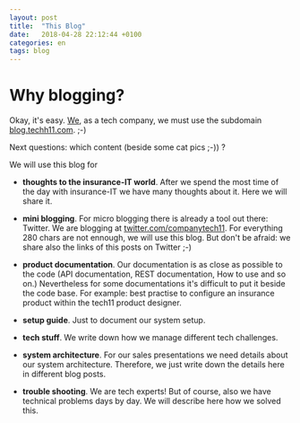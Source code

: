 ```yaml
---
layout: post
title:  "This Blog"
date:   2018-04-28 22:12:44 +0100
categories: en
tags: blog 
---
```

Why blogging?
=============

Okay, it's easy. [We], as a tech company, we must use the subdomain [blog.techh11.com]. ;-)

Next questions: which content (beside some cat pics ;-)) ?

We will use this blog for 

* **thoughts to the insurance-IT world**. After we spend the most time of the day with insurance-IT we have many thoughts about it. Here we will share it.

* **mini blogging**. For micro blogging there is already a tool out there: Twitter. We are blogging at [twitter.com/companytech11]. For everything 280 chars are not ennough, we will use this blog. But don't be afraid: we share also the links of this posts on Twitter ;-)

* **product documentation**. Our documentation is as close as possible to the code (API documentation, REST documentation, How to use and so on.) Nevertheless
for some documentations it's difficult to put it beside the code base. For example: best practise to configure an insurance product within the 
tech11 product designer.

* **setup guide**. Just to document our system setup.

* **tech stuff**. We write down how we manage different tech challenges.

* **system architecture**. For our sales presentations we need details about our system architecture. Therefore, we just write down the details here in different blog posts.

* **trouble shooting**. We are tech experts! But of course, also we have technical problems days by day. We will describe here how we solved this.

[We]:                           https://tech11.com
[blog.techh11.com]:             https://blog.tech11.com
[twitter.com/companytech11]:    https://twitter.com/companytech11